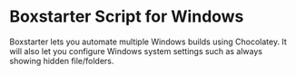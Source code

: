 # Boxstarter Script for Windows
Boxstarter lets you automate multiple Windows builds using Chocolatey. It will also let you configure Windows system settings such as always showing hidden file/folders.
